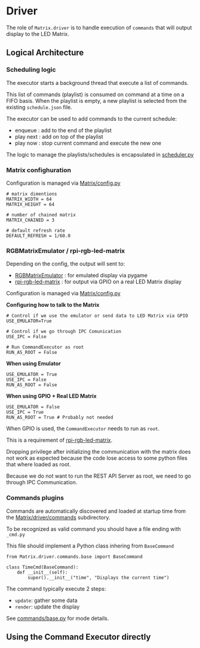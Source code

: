 
# Driver

The role of `Matrix.driver` is to handle execution of `commands` that will output display to the LED Matrix.

## Logical Architecture

### Scheduling logic

The executor starts a background thread that execute a list of commands.

This list of commands (playlist) is consumed on command at a time on a FIFO basis. 
When the playlist is empty, a new playlist is selected from the existing `schedule.json` file.

The executor can be used to add commands to the current schedule: 

 - enqueue : add to the end of the playlist
 - play next : add on top of the playlist 
 - play now : stop current command and execute the new one

The logic to manage the playlists/schedules is encapsulated in [scheduler.py](scheduler.py)

### Matrix confighuration

Configuration is managed via [Matrix/config.py](../config.py)

    # matrix dimentions
    MATRIX_WIDTH = 64
    MATRIX_HEIGHT = 64

    # number of chained matrix
    MATRIX_CHAINED = 3 

    # default refresh rate 
    DEFAULT_REFRESH = 1/60.0

### RGBMatrixEmulator / rpi-rgb-led-matrix

Depending on the config, the output will sent to:

 - [RGBMatrixEmulator](https://github.com/ty-porter/RGBMatrixEmulator) : for emulated display via pygame
 - [rpi-rgb-led-matrix](https://github.com/hzeller/rpi-rgb-led-matrix) : for output via GPIO on a real LED Matrix display


Configuration is managed via [Matrix/config.py](../config.py)

**Configuring how to talk to the Matrix**

    # Control if we use the emulator or send data to LED Matrix via GPIO
    USE_EMULATOR=True

    # Control if we go through IPC Comunication 
    USE_IPC = False

    # Run CommandExecutor as root
    RUN_AS_ROOT = False

**When using Emulator**

    USE_EMULATOR = True
    USE_IPC = False
    RUN_AS_ROOT = False

**When using GPIO + Real LED Matrix**

    USE_EMULATOR = False
    USE_IPC = True
    RUN_AS_ROOT = True # Probably not needed

When GPIO is used, the `CommandExecutor` needs to run as `root`.

This is a requirement of [rpi-rgb-led-matrix](https://github.com/hzeller/rpi-rgb-led-matrix?tab=readme-ov-file#running-as-root).

Dropping privilege after initializing the communication with the matrix does not work as expected because the code lose access to some python files that where loaded as root.

Because we do not want to run the REST API Server as root, we need to go through IPC Communication.

### Commands plugins

Commands are automatically discovered and loaded at startup time from the [Matrix/driver/commands](commands) subdirectory.

To be recognized as valid command you should have a file ending with `_cmd.py`

This file should implement a Python class inhering from `BaseCommand`

    from Matrix.driver.commands.base import BaseCommand

    class TimeCmd(BaseCommand):
        def __init__(self):
            super().__init__("time", "Displays the current time")


The command typically execute 2 steps:

 - `update`: gather some data
 - `render`: update the display

See [commands/base.py](commands/base.py) for mode details.


## Using the Command Executor directly





